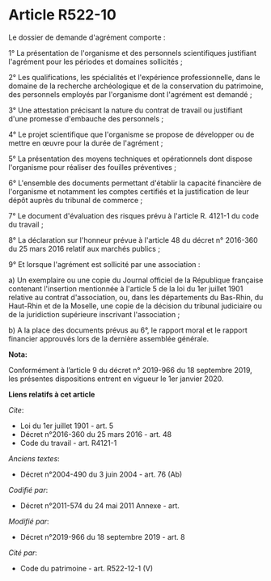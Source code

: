 # Article R522-10

Le dossier de demande d'agrément comporte : 

1° La présentation de l'organisme et des personnels scientifiques justifiant l'agrément pour les périodes et domaines
sollicités ; 

2° Les qualifications, les spécialités et l'expérience professionnelle, dans le domaine de la recherche archéologique et de
la conservation du patrimoine, des personnels employés par l'organisme dont l'agrément est demandé ; 

3° Une attestation précisant la nature du contrat de travail ou justifiant d'une promesse d'embauche des personnels ; 

4° Le projet scientifique que l'organisme se propose de développer ou de mettre en œuvre pour la durée de l'agrément ; 

5° La présentation des moyens techniques et opérationnels dont dispose l'organisme pour réaliser des fouilles préventives ; 

6° L'ensemble des documents permettant d'établir la capacité financière de l'organisme et notamment les comptes certifiés et
la justification de leur dépôt auprès du tribunal de commerce ; 

7° Le document d'évaluation des risques prévu à l'article R. 4121-1 du code du travail ; 

8° La déclaration sur l'honneur prévue à l'article 48 du décret n° 2016-360 du 25 mars 2016 relatif aux marchés publics ; 

9° Et lorsque l'agrément est sollicité par une association : 

a) Un exemplaire ou une copie du Journal officiel de la République française contenant l'insertion mentionnée à l'article 5
de la loi du 1er juillet 1901 relative au contrat d'association, ou, dans les départements du Bas-Rhin, du Haut-Rhin et de la
Moselle, une copie de la décision du   tribunal judiciaire ou de la juridiction supérieure inscrivant l'association ; 

b) A la place des documents prévus au 6°, le rapport moral et le rapport financier approuvés lors de la dernière assemblée
générale.

**Nota:**

Conformément à l’article 9 du décret n° 2019-966 du 18 septembre 2019, les présentes dispositions entrent en vigueur le 1er
janvier 2020.

**Liens relatifs à cet article**

_Cite_:

  - Loi du 1er juillet 1901 - art. 5
  - Décret n°2016-360 du 25 mars 2016 - art. 48
  - Code du travail - art. R4121-1

_Anciens textes_:

  - Décret n°2004-490 du 3 juin 2004 - art. 76 (Ab)

_Codifié par_:

  - Décret n°2011-574 du 24 mai 2011 Annexe - art.

_Modifié par_:

  - Décret n°2019-966 du 18 septembre 2019 - art. 8

_Cité par_:

  - Code du patrimoine - art. R522-12-1 (V)

